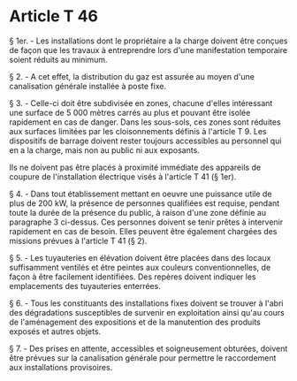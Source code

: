 # Article T 46

§ 1er. - Les installations dont le propriétaire a la charge doivent être conçues de façon que les travaux à entreprendre lors d'une manifestation temporaire soient réduits au minimum.

§ 2. - A cet effet, la distribution du gaz est assurée au moyen d'une canalisation générale installée à poste fixe.

§ 3. - Celle-ci doit être subdivisée en zones, chacune d'elles intéressant une surface de 5 000 mètres carrés au plus et pouvant être isolée rapidement en cas de danger. Dans les sous-sols, ces zones sont réduites aux surfaces limitées par les cloisonnements définis à l'article T 9. Les dispositifs de barrage doivent rester toujours accessibles au personnel qui en a la charge, mais non au public ni aux exposants.

Ils ne doivent pas être placés à proximité immédiate des appareils de coupure de l'installation électrique visés à l'article T 41 (§ 1er).

§ 4. - Dans tout établissement mettant en oeuvre une puissance utile de plus de 200 kW, la présence de personnes qualifiées est requise, pendant toute la durée de la présence du public, à raison d'une zone définie au paragraphe 3 ci-dessus. Ces personnes doivent se tenir prêtes à intervenir rapidement en cas de besoin. Elles peuvent être également chargées des missions prévues à l'article T 41 (§ 2).

§ 5. - Les tuyauteries en élévation doivent être placées dans des locaux suffisamment ventilés et être peintes aux couleurs conventionnelles, de façon à être facilement identifiées. Des repères doivent indiquer les emplacements des tuyauteries enterrées.

§ 6. - Tous les constituants des installations fixes doivent se trouver à l'abri des dégradations susceptibles de survenir en exploitation ainsi qu'au cours de l'aménagement des expositions et de la manutention des produits exposés et autres objets.

§ 7. - Des prises en attente, accessibles et soigneusement obturées, doivent être prévues sur la canalisation générale pour permettre le raccordement aux installations provisoires.
